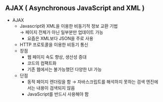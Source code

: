 ## AJAX ( Asynchronous JavaScript and XML )
- AJAX
  - Javascript와  XML을 이용한 비동기적 정보 교환 기법 <BR>
    → 페이지 전체가 아닌 일부분만 업데이트 가능
    - 요즘은 XML보다 JSON을 주로 사용
  - HTTP 프로토콜을 이용한 비동기 통신
  - 장점
    - 웹 페이지 속도 향상, 생산성 증대
    - 코드의 컴팩트화
    - 기존 웹에서는 불가능했던 다양한 UI 가능
  - 단점
    - 동적 페이지 렌더링을 함 → 자바스크립트를 해석하지 못하는 검색 엔진에서는 내용이 검색되지 않음
    - JavaScript를 반드시 사용해야 함
